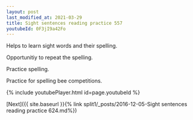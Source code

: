 ```yaml
---
layout: post
last_modified_at: 2021-03-29
title: Sight sentences reading practice 557
youtubeId: 0F3jI9a42Fo
---
```

 
 
Helps to learn sight words and their spelling.

Opportunitiy to repeat the spelling. 

Practice spelling. 
 
Practice for spelling bee competitions. 
 
{% include youtubePlayer.html id=page.youtubeId %}
 
 

[Next]({{ site.baseurl }}{% link  split1/_posts/2016-12-05-Sight sentences reading practice 624.md%})
 

